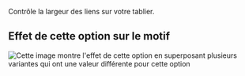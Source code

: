 Contrôle la largeur des liens sur votre tablier.

## Effet de cette option sur le motif

![Cette image montre l'effet de cette option en superposant plusieurs variantes qui ont une valeur différente pour cette option](albert\_strapwidth\_sample.svg "Effet de cette option sur le motif")
